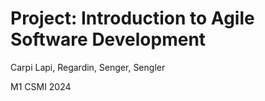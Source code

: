 # Project: Introduction to Agile Software Development

Carpi Lapi, Regardin, Senger, Sengler

M1 CSMI 2024